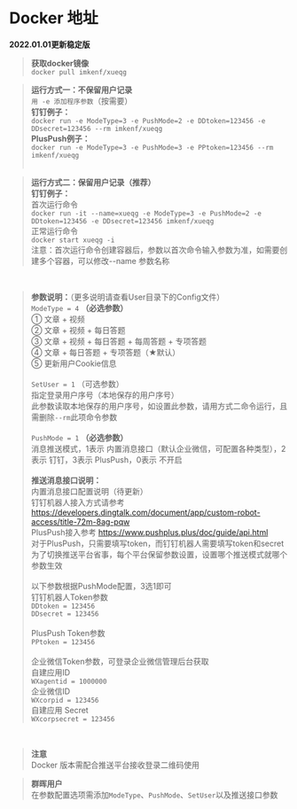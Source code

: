 # Docker 地址<br>
**2022.01.01更新稳定版**<br>
> **获取docker镜像**<br>
`docker pull imkenf/xueqg`

> **运行方式一：不保留用户记录**<br>
`用 -e 添加程序参数`（按需要）<br>
**钉钉例子：**<br>
> `docker run -e ModeType=3 -e PushMode=2 -e DDtoken=123456 -e DDsecret=123456 --rm imkenf/xueqg`<br>
**PlusPush例子：**<br>
> `docker run -e ModeType=3 -e PushMode=3 -e PPtoken=123456 --rm imkenf/xueqg`<br><br>

> **运行方式二：保留用户记录（推荐）**<br>
**钉钉例子：**<br>
首次运行命令<br>
> `docker run -it --name=xueqg -e ModeType=3 -e PushMode=2 -e DDtoken=123456 -e DDsecret=123456 imkenf/xueqg`<br>
正常运行命令<br>
> `docker start xueqg -i`<br>
注意：首次运行命令创建容器后，参数以首次命令输入参数为准，如需要创建多个容器，可以修改--name 参数名称
<br>

> **参数说明：**（更多说明请查看User目录下的Config文件）<br>
`ModeType = 4` **（必选参数）**<br>
① 文章 + 视频<br>
② 文章 + 视频 + 每日答题<br>
③ 文章 + 视频 + 每日答题 + 每周答题 + 专项答题<br>
④ 文章 + 每日答题 + 专项答题（★默认）<br>
⑤ 更新用户Cookie信息 <br><br>
`SetUser = 1` （可选参数）<br>
指定登录用户序号（本地保存的用户序号）<br>
此参数读取本地保存的用户序号，如设置此参数，请用方式二命令运行，且需删除`--rm`此项命令参数<br><br>
`PushMode = 1` **（必选参数）**<br>
消息推送模式，1表示 内置消息接口（默认企业微信，可配置各种类型），2表示 钉钉，3表示 PlusPush，0表示 不开启<br><br>
**推送消息接口说明：**<br>
内置消息接口配置说明（待更新）<br>
钉钉机器人接入方式请参考 https://developers.dingtalk.com/document/app/custom-robot-access/title-72m-8ag-pqw<br>
PlusPush接入参考 https://www.pushplus.plus/doc/guide/api.html<br>
对于PlusPush，只需要填写token，而钉钉机器人需要填写token和secret<br>
为了切换推送平台省事，每个平台保留参数设置，设置哪个推送模式就哪个参数生效<br><br>
以下参数根据PushMode配置，3选1即可<br>
钉钉机器人Token参数<br>
`DDtoken = 123456`<br>
`DDsecret = 123456`<br><br>
PlusPush Token参数<br>
`PPtoken = 123456`<br><br>
企业微信Token参数，可登录企业微信管理后台获取<br>
自建应用ID<br>
`WXagentid = 1000000`<br>
企业微信ID<br>
`WXcorpid = 123456`<br>
自建应用 Secret<br>
`WXcorpsecret = 123456`
<br>

> **注意**<br>
> Docker 版本需配合推送平台接收登录二维码使用<br>

> **群晖用户**<br>
> 在参数配置选项需添加`ModeType`、`PushMode`、`SetUser`以及推送接口参数
